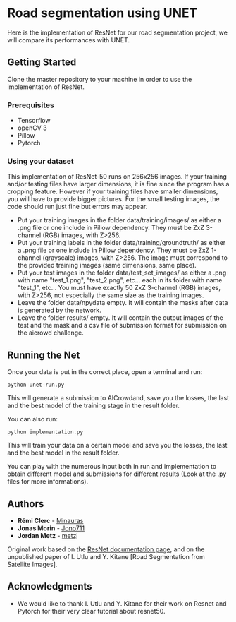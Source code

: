 # Road segmentation using UNET

Here is the implementation of ResNet for our road segmentation project, we will compare its performances with UNET.

## Getting Started

Clone the master repository to your machine in order to use the implementation of ResNet.

### Prerequisites

* Tensorflow
* openCV 3
* Pillow
* Pytorch

### Using your dataset

This implementation of ResNet-50 runs on 256x256 images. If your training and/or testing files have larger dimensions, it is fine since the program has a cropping feature. However if your training files have smaller dimensions, you will have to provide bigger pictures. For the small testing images, the code should run just fine but errors may appear.

* Put your training images in the folder data/training/images/ as either a .png file or one include in Pillow dependency. They must be ZxZ 3-channel (RGB) images, with Z>256.
* Put your training labels in the folder data/training/groundtruth/ as either a .png file or one include in Pillow dependency. They must be ZxZ 1-channel (grayscale) images, with Z>256. The image must correspond to the provided training images (same dimensions, same place).
* Put your test images in the folder data/test_set_images/ as either a .png with name "test_1.png", "test_2.png", etc... each in its folder with name "test_1", etc... You must have exactly 50 ZxZ 3-channel (RGB) images, with Z>256, not especially the same size as the training images.
* Leave the folder data/npydata empty. It will contain the masks after data is generated by the network.
* Leave the folder results/ empty. It will contain the output images of the test and the mask and a csv file of submission format for submission on the aicrowd challenge.

## Running the Net

Once your data is put in the correct place, open a terminal and run:

```
python unet-run.py
```
This will generate a submission to AICrowdand, save you the losses, the last and the best model of the training stage in the result folder.

You can also run:

```
python implementation.py
```
This will train your data on a certain model and save you the losses, the last and the best model in the result folder.

You can play with the numerous input both in run and implementation to obtain different model and submissions for different
results (Look at the .py files for more informations).


## Authors

* **Rémi Clerc**  - [Minauras](https://github.com/Minauras)
* **Jonas Morin** - [Jono711](https://github.com/Jono711)
* **Jordan Metz** - [metzj](https://github.com/metzj)

Original work based on the [ResNet documentation page](https://pytorch.org/hub/pytorch_vision_resnet/), and on the unpublished paper of I. Utlu and Y. Kitane [Road Segmentation from Satellite Images].


## Acknowledgments

* We would like to thank I. Utlu and Y. Kitane for their work on Resnet and Pytorch for their very clear tutorial about resnet50.